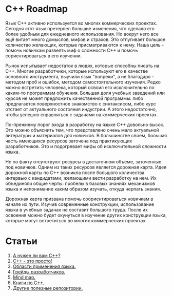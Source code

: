 # C++ Roadmap

Язык C++ активно используется во многих коммерческих проектах. Сегодня этот язык претерпел большие изменения, что сделало его более удобным для ежедневного использования. Но вокруг него все ещё витает много домыслов, мифов и страхов. Это отпугивает большое количество желающих, которые присматриваются к нему. Наша цель - помочь новичкам развеять миф о сложности C++ и помочь сориентироваться в его изучении.

Рынок испытывает недостаток в людях, которые способны писать на C++. Многие разработчики, которые используют его в качестве основного инструмента, выучили язык "вопреки", а не благодаря - методом проб и ошибок, методом самостоятельного изучения. Редко можно встретить человека, который освоил его исключительно по каким-то программам обучения. Большая доля учебных заведений или курсов не может предложить качественной программы: либо предлагается поверхностное знакомство с синтаксисом, либо курс отстает от актуального состояния индустрии. А этого недостаточно, чтобы успешно справляться с задачами на коммерческих проектах.

По-прежнему порог входа в разработку на языке C++ довольно высок. Это можно объяснить тем, что представлено очень мало актуальной литературы и материалов для новичков. В большинстве своем, большая часть имеющихся ресурсов заточена под практикующих разработчиков. Это и подогревает мифы об исключительной сложности языка. 

Но по факту отсутствуют ресурсы в достаточном объеме, заточенные под новичков. Одним из таких ресурсов является дорожная карта. Идея дорожной карты по C++ возникла после большого количества интервью с кандидатами, желающими вести разработку на нем. Их объединяли общие черты: пробелы в базовых знаниях механизмов языка и непонимание каким образом изучать, откуда черпать знания.

Дорожная карта призвана помочь соориентироваться новичкам в начале их пути. Изучив современные конструкции, использование языка в учебных задачах не составит большого труда. После их освоения можно будет окунуться в изучение других конструкции языка, которые могут встретиться во многих коммерческих проектах.



# Статьи

1. [А нужен ли вам C++?](SelfIdentification.md)
1. [C++ - это просто!](FunCpp.md)
1. [Области применения языка.](AreasOfApplication.md)
1. [Грейды разработчиков.](Grades/Overview.md)
1. [Mind map.](MindMap.md)
1. [Книги по С++.](Books.md)
1. [Другие полезные репозитории.](ThirdPartyRepositories.md)

